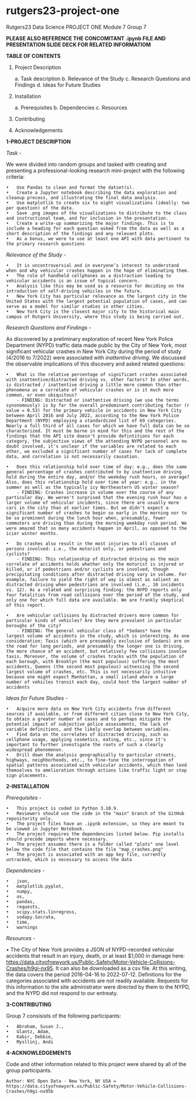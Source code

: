 # rutgers23-project-one
Rutgers23 Data Science PROJECT ONE Module 7 Group 7

**PLEASE ALSO REFERENCE THE CONCOMITANT .ipynb FILE AND PRESENTATION SLIDE DECK FOR RELATED INFORMATIOM**

**TABLE OF CONTENTS**
1. Project Description

    a. Task description
    b. Relevance of the Study
    c. Research Questions and Findings
    d. Ideas for Future Studies

2. Installation

    a. Prerequisites
    b. Dependencies
    c. Resources

3. Contributing

4. Acknowledgements


**1-PROJECT DESCRIPTION**

*Task -*

We were divided into random groups and tasked with creating and presenting a professional-looking research mini-project with the following criteria:

    •	Use Pandas to clean and format the datset(s).
    •	Create a Jupyter notebook describing the data exploration and cleanup process, and illustrating the final data analysis.
    •	Use matplotlib to create six to eight visualizations (ideally: two per question) of the data.
    •	Save .png images of the visualizations to distribute to the class and instructional team, and for inclusion in the presentation.
    •	Create a write-up summarizing the major findings. This is to include a heading for each question asked from the data as well as a short description of the findings and any relevant plots.
    •	As a bonus, we were to use at least one API with data pertinent to the primary research questions

*Relevance of the Study -*

    •	It is uncontroversial and in everyone’s interest to understand when and why vehicular crashes happen in the hope of eliminating them.
    •	The role of handheld cellphones as a distraction leading to vehicular accidents is an issue of topical concern.
    •	Analysis like this may be used as a resource for deciding on the introduction of self-driving vehicles in the future.
    •	New York City has particular relevance as the largest city in the United States with the largest potential population of cases, and can serve as a model for similar studies in other cities.
    •	New York City is the closest major city to the historical main campus of Rutgers University, where this study is being carried out.

*Research Questions and Findings -*

As discovered by a preliminary exploration of recent New York Police Department (NYPD) traffic data made public by the City of New York, most significant vehicular crashes in New York City during the period of study (4/2016 to 7/2022) were associated with *inattentive driving*. We discussed the observable implications of this discovery and asked related questions:

    •	What is the relative percentage of significant crashes associated with inattentive/distracted driving vs. other factors? In other words, is distracted / inattentive driving a little more common than other phenomena as a correlate of vehicular crashes or is it much more common, or even ubiquitous?
        - FINDING: Distracted or inattentive driving (we use the terms synonomously) is by far the overall predominant contributing factor (r value = 0.53) for the primary vehicle in accidents in New York City between April 2016 and July 2022, according to the New York Police Department (NYPD) employing a standardized list of 69 categories. Nearly a full third of all cases for which we have full data can be so characterized. It must be borne in mind for this and the rest of the findings that the API site doesn't provide defintitions for each category, the subjective views of the attending NYPD personnel are no doubt involved, it's unclear if the variables are related to each other, we excluded a significant number of cases for lack of complete data, and correlation is not necessarily causation.

    •	Does this relationship hold over time of day: e.g., does the same general percentage of crashes contributed to by inattentive driving hold during the entire day, and/or the weekday rush hours, on average? Also, does this relationship hold over time of year: e.g., in the summer as well as the typically icy Northeastern US winter season?
        - FINDING: Crashes increase in volume over the course of any particular day. We weren't surprised that the evening rush hour has a larger volume of vehicular incidents, since there are usually more cars in the city than at earlier times. But we didn't expect a significant number of crashes to begin so early in the morning nor to be so prominent during the lunch hour when, presumably, fewer commuters are driving than during the morning weekday rush period. We were amazed that so many accidents happen in April, as opposed to the icier winter months.

    •	Do crashes also result in the most injuries to all classes of persons involved: i.e., the motorist only, or pedestrians and cyclists?
        - FINDING: This relationship of distracted driving as the main correlate of accidents holds whether only the motorist is injured or killed, or if pedestrians and/or cyclists are involved, though precipitating conditions after distracted driving vary in volume. For example, failure to yield the right of way is almost as salient as distracted driving when pedestrians are involved (i.e., 10 incidents vs. 12). As a related and surprising finding: the NYPD reports only four fatalities from road collisions over the period of the study, and only one for which full data are available. We are frankly skeptical of this report.
        
    •	Are vehicular collisions by distracted drivers more common for particular kinds of vehicles? Are they more prevalent in particular boroughs of the city?
        - FINDING: The general vehicular class of *Sedans* have the largest volume of accidents in the study, which is interesting. As one consideration: Taxis (which are presumably exclusive of Sedans) are on the road for long periods, and presumably the longer one is driving, the more chance of an accident, but relatively few collisions involve taxis. Moreover, the volume of crashes tracks with the population of each borough, with Brooklyn (the most populous) suffering the most accidents, Queens (the second most populous) witnessing the second largest volume of crashes, etc. This is not necessarily intuitive because one might expect Manhattan, a small island where a large number of vehicles transit each day, could host the largest number of accidents

*Ideas for Future Studies -*

    •	Acquire more data on New York City accidents from different sources if available, or from different cities close to New York City, to obtain a greater number of cases and to perhaps mitigate the potential impact of subjective police assessments, the lack of variable definitions, and the likely overlap between variables.
    •	Find data on the correlates of distracted driving, such as cellphone usage, applying cosmetics, eating, etc., since it's important to further investigate the roots of such a clearly widespread phenomenon.
    •	Drill down the analysis geographically to particular streets, highways, neighborhoods, etc., to fine-tune the interrogation of spatial patterns associated with vehicular accidents, which then lend themselves to amelioration through actions like traffic light or stop sign placements.


**2-INSTALLATION**

*Prerequisites -*

    •	This project is coded in Python 3.10.9.
    •	Reviewers should use the code in the "main" branch of the GitHub repositority only.
    •	The project files have an .ipynb extension, so they are meant to be viewed in Jupyter Notebook.
    •	The project requires the dependencies listed below. Pip installs should precede imports where necessary.
    •	The project assumes there is a folder called "plots" one level below the code file that contains the file "map_crashes.png"
    •	The project is associated with an app key file, currently untracked, which is necessary to access the data
  
*Dependencies -*

    •	json,
    •	matplotlib.pyplot,
    •	numpy,
    •	os,
    •	pandas,
    •	requests,
    •	scipy.stats.linregress,
    •	sodapy.Socrata,
    •	time,
    •	warnings

*Resources -* 

   •	The City of New York provides a JSON of NYPD-recorded vehicular accidents that result in an injury, death, or at least $1,000 in damage here: https://data.cityofnewyork.us/Public-Safety/Motor-Vehicle-Collisions-Crashes/h9gi-nx95. It can also be downloaded as a csv file. At this writing, the data covers the period 2016-04-16 to 2022-07-12. Definitions for the categories associated with accidents are not readily available. Requests for this information to the site administrator were directed by them to the NYPD, and the NYPD did not respond to our entreaty.


**3-CONTRIBUTING**

Group 7 consisists of the following participants:

    •	Abraham, Susan J.,
    •	Glantz, Adam,
    •	Kabir, Debbie,
    •	Mysllinj, Andi


**4-ACKNOWLEDGEMENTS**

Code and other information related to this project were shared by all of the group participants.

    Author: NYC Open Data - New York, NY USA = https://data.cityofnewyork.us/Public-Safety/Motor-Vehicle-Collisions-Crashes/h9gi-nx95b